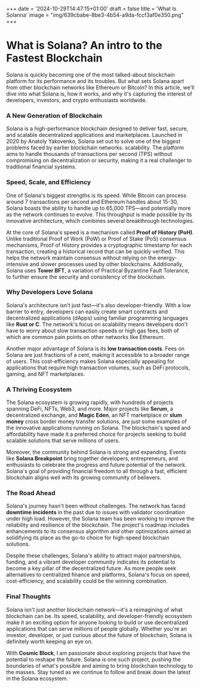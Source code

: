 +++
date = '2024-10-29T14:47:15+01:00'
draft = false
title = 'What Is Solanna'
image = "img/639cbabe-8be3-4b54-a9da-fccf3af0e350.png"
+++
# **What is Solana? An intro to the Fastest Blockchain**

Solana is quickly becoming one of the most talked-about blockchain platform for its performance and its troubles. But what sets Solana apart from other blockchain networks like Ethereum or Bitcoin? In this article, we'll dive into what Solana is, how it works, and why it's capturing the interest of developers, investors, and crypto enthusiasts worldwide.
<!--more-->

### **A New Generation of Blockchain**

Solana is a high-performance blockchain designed to deliver fast, secure, and scalable decentralized applications and marketplaces. Launched in 2020 by Anatoly Yakovenko, Solana set out to solve one of the biggest problems faced by earlier blockchain networks: scalability. The platform aims to handle thousands of transactions per second (TPS) without compromising on decentralization or security, making it a real challenger to traditional financial systems.

### **Speed, Scale, and Efficiency**

One of Solana's biggest strengths is its speed. While Bitcoin can process around 7 transactions per second and Ethereum handles about 15-30, Solana boasts the ability to handle up to 65,000 TPS—and potentially more as the network continues to evolve. This throughput is made possible by its innovative architecture, which combines several breakthrough technologies.

At the core of Solana's speed is a mechanism called **Proof of History (PoH)**. Unlike traditional Proof of Work (PoW) or Proof of Stake (PoS) consensus mechanisms, Proof of History provides a cryptographic timestamp for each transaction, creating a historical record that can be quickly verified. This helps the network maintain consensus without relying on the energy-intensive and slower processes used by other blockchains. Additionally, Solana uses **Tower BFT**, a variation of Practical Byzantine Fault Tolerance, to further ensure the security and consistency of the blockchain.

### **Why Developers Love Solana**

Solana's architecture isn't just fast—it's also developer-friendly. With a low barrier to entry, developers can easily create smart contracts and decentralized applications (dApps) using familiar programming languages like **Rust or C**. The network's focus on scalability means developers don't have to worry about slow transaction speeds or high gas fees, both of which are common pain points on other networks like Ethereum.

Another major advantage of Solana is its **low transaction costs**. Fees on Solana are just fractions of a cent, making it accessible to a broader range of users. This cost-efficiency makes Solana especially appealing for applications that require high transaction volumes, such as DeFi protocols, gaming, and NFT marketplaces.

### **A Thriving Ecosystem**

The Solana ecosystem is growing rapidly, with hundreds of projects spanning DeFi, NFTs, Web3, and more. Major projects like **Serum**, a decentralized exchange, and **Magic Eden**, an NFT marketplace or **slum money** cross border money transfer solutions, are just some examples of the innovative applications running on Solana. The blockchain's speed and affordability have made it a preferred choice for projects seeking to build scalable solutions that serve millions of users.

Moreover, the community behind Solana is strong and expanding. Events like **Solana Breakpoint** bring together developers, entrepreneurs, and enthusiasts to celebrate the progress and future potential of the network. Solana's goal of providing financial freedom to all through a fast, efficient blockchain aligns well with its growing community of believers.

### **The Road Ahead**

Solana's journey hasn't been without challenges. The network has faced **downtime incidents** in the past due to issues with validator coordination under high load. However, the Solana team has been working to improve the reliability and resilience of the blockchain. The project's roadmap includes enhancements to its consensus algorithm and other optimizations aimed at solidifying its place as the go-to choice for high-speed blockchain solutions.

Despite these challenges, Solana's ability to attract major partnerships, funding, and a vibrant developer community indicates its potential to become a key pillar of the decentralized future. As more people seek alternatives to centralized finance and platforms, Solana's focus on speed, cost-efficiency, and scalability could be the winning combination.

### **Final Thoughts**

Solana isn't just another blockchain network—it's a reimagining of what blockchain can be. Its speed, scalability, and developer-friendly ecosystem make it an exciting option for anyone looking to build or use decentralized applications that can serve millions of people globally. Whether you're an investor, developer, or just curious about the future of blockchain, Solana is definitely worth keeping an eye on.

With **Cosmic Block**, I am passionate about exploring projects that have the potential to reshape the future. Solana is one such project, pushing the boundaries of what's possible and aiming to bring blockchain technology to the masses. Stay tuned as we continue to follow and break down the latest in the Solana ecosystem.